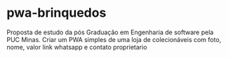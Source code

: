 # pwa-brinquedos
Proposta de estudo da pós Graduação em Engenharia de software pela PUC Minas. Criar um PWA simples de uma loja de colecionáveis com foto, nome, valor link whatsapp e contato proprietario
